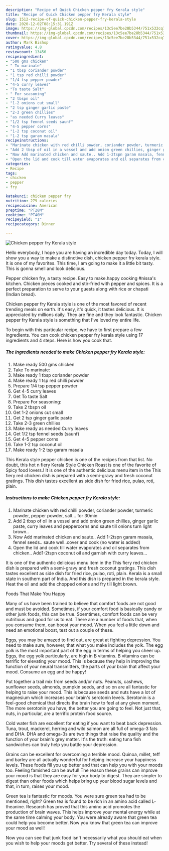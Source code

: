 ```yaml
---
description: "Recipe of Quick Chicken pepper fry Kerala style"
title: "Recipe of Quick Chicken pepper fry Kerala style"
slug: 1512-recipe-of-quick-chicken-pepper-fry-kerala-style
date: 2020-12-02T08:15:31.191Z
image: https://img-global.cpcdn.com/recipes/13c5ee7be28b5344/751x532cq70/chicken-pepper-fry-kerala-style-recipe-main-photo.jpg
thumbnail: https://img-global.cpcdn.com/recipes/13c5ee7be28b5344/751x532cq70/chicken-pepper-fry-kerala-style-recipe-main-photo.jpg
cover: https://img-global.cpcdn.com/recipes/13c5ee7be28b5344/751x532cq70/chicken-pepper-fry-kerala-style-recipe-main-photo.jpg
author: Mark Bishop
ratingvalue: 4.8
reviewcount: 13456
recipeingredient:
- "500 gms chicken"
- " To marinate"
- "1 tbsp coriander powder"
- "1 tsp red chilli powder"
- "1/4 tsp pepper powder"
- "4-5 curry leaves"
- "To taste Salt"
- " For seasoning"
- "2 tbspn oil"
- "1-2 onions cut small"
- "2 tsp ginger garlic paste"
- "2-3 green chillies"
- "as needed Curry leaves"
- "1/2 tsp fennel seeds saunf"
- "4-5 pepper corns"
- "1-2 tsp coconut oil"
- "1-2 tsp garam masala"
recipeinstructions:
- "Marinate chicken with red chilli powder, coriander powder, turmeric powder, pepper powder, salt... for 30min"
- "Add 2 tbsp of oil in a vessel and add onion green chillies, ginger garlic paste, curry leaves and peppercorns and saute till onions turn light brown.."
- "Now Add marinated chicken and saute.. Add 1-2tspn garam masala, fennel seeds.. saute well..cover and cook (no water is added)"
- "Open the lid and cook till water evaporates and oil separates from chicken.. Add1-2tspn coconut oil and garnish with curry leaves..."
categories:
- Recipe
tags:
- chicken
- pepper
- fry

katakunci: chicken pepper fry 
nutrition: 279 calories
recipecuisine: American
preptime: "PT28M"
cooktime: "PT40M"
recipeyield: "1"
recipecategory: Dinner

---
```



![Chicken pepper fry Kerala style](https://img-global.cpcdn.com/recipes/13c5ee7be28b5344/751x532cq70/chicken-pepper-fry-kerala-style-recipe-main-photo.jpg)

Hello everybody, I hope you are having an incredible day today. Today, I will show you a way to make a distinctive dish, chicken pepper fry kerala style. It is one of my favorites. This time, I am going to make it a little bit tasty. This is gonna smell and look delicious.

Pepper chicken fry, a tasty recipe. Easy to make.happy cooking #nissa&#39;s kitchen. Chicken pieces cooked and stir-fried with pepper and spices. It is a perfect preparation to serve to your guests along with rice or chapati (Indian bread).

Chicken pepper fry Kerala style is one of the most favored of recent trending meals on earth. It's easy, it's quick, it tastes delicious. It is appreciated by millions daily. They are fine and they look fantastic. Chicken pepper fry Kerala style is something that I've loved my entire life.


To begin with this particular recipe, we have to first prepare a few ingredients. You can cook chicken pepper fry kerala style using 17 ingredients and 4 steps. Here is how you cook that.

<!--inarticleads1-->

##### The ingredients needed to make Chicken pepper fry Kerala style:

1. Make ready 500 gms chicken
1. Take  To marinate:
1. Make ready 1 tbsp coriander powder
1. Make ready 1 tsp red chilli powder
1. Prepare 1/4 tsp pepper powder
1. Get 4-5 curry leaves
1. Get To taste Salt
1. Prepare  For seasoning:
1. Take 2 tbspn oil
1. Get 1-2 onions cut small
1. Get 2 tsp ginger garlic paste
1. Take 2-3 green chillies
1. Make ready as needed Curry leaves
1. Get 1/2 tsp fennel seeds (saunf)
1. Get 4-5 pepper corns
1. Take 1-2 tsp coconut oil
1. Make ready 1-2 tsp garam masala


This Kerala style pepper chicken is one of the recipes from that list. No doubt, this hot n fiery Kerala Style Chicken Roast is one of the favorite of Spicy food lovers.! It is one of the authentic delicious menu item in the This fiery red chicken dish is prepared with a semi-gravy and fresh coconut gratings. This dish tastes excellent as side dish for fried rice, pulao, roti, plain. 

<!--inarticleads2-->

##### Instructions to make Chicken pepper fry Kerala style:

1. Marinate chicken with red chilli powder, coriander powder, turmeric powder, pepper powder, salt... for 30min
1. Add 2 tbsp of oil in a vessel and add onion green chillies, ginger garlic paste, curry leaves and peppercorns and saute till onions turn light brown..
1. Now Add marinated chicken and saute.. Add 1-2tspn garam masala, fennel seeds.. saute well..cover and cook (no water is added)
1. Open the lid and cook till water evaporates and oil separates from chicken.. Add1-2tspn coconut oil and garnish with curry leaves...


It is one of the authentic delicious menu item in the This fiery red chicken dish is prepared with a semi-gravy and fresh coconut gratings. This dish tastes excellent as side dish for fried rice, pulao, roti, plain. Kerala is a small state in southern part of India. And this dish is prepared in the kerala style. Heat the oil and add the chopped onions and fry till light brown. 

Foods That Make You Happy


Many of us have been trained to believe that comfort foods are not good and must be avoided. Sometimes, if your comfort food is basically candy or other junk foods, this can be true. Soemtimes, comfort foods can be very nutritious and good for us to eat. There are a number of foods that, when you consume them, can boost your mood. When you feel a little down and need an emotional boost, test out a couple of these.

Eggs, you may be amazed to find out, are great at fighting depression. You need to make sure, however, that what you make includes the yolk. The egg yolk is the most important part of the egg in terms of helping you cheer up. Eggs, the egg yolk particularly, are high in B vitamins. B vitamins can be terrific for elevating your mood. This is because they help in improving the function of your neural transmitters, the parts of your brain that affect your mood. Consume an egg and be happy!

Put together a trail mix from seeds and/or nuts. Peanuts, cashews, sunflower seeds, almonds, pumpkin seeds, and so on are all fantastic for helping to raise your mood. This is because seeds and nuts have a lot of magnesium which increases your brain's serotonin levels. Serotonin is a feel-good chemical that directs the brain how to feel at any given moment. The more serotonin you have, the better you are going to feel. Not just that, nuts, in particular, are a terrific protein food source.

Cold water fish are excellent for eating if you want to beat back depression. Tuna, trout, mackerel, herring and wild salmon are all full of omega-3 fats and DHA. DHA and omega-3s are two things that raise the quality and the function of your brain's grey matter. It's the truth: eating tuna fish sandwiches can truly help you battle your depression. 

Grains can be excellent for overcoming a terrible mood. Quinoa, millet, teff and barley are all actually wonderful for helping increase your happiness levels. These foods fill you up better and that can help you with your moods too. Feeling famished can be awful! The reason these grains can improve your mood is that they are easy for your body to digest. They are simpler to digest than other foods which helps bring up your blood sugar levels and that, in turn, raises your mood.

Green tea is fantastic for moods. You were sure green tea had to be mentioned, right? Green tea is found to be rich in an amino acid called L-theanine. Research has proved that this amino acid promotes the production of brain waves. This helps improve your mental energy while at the same time calming your body. You were already aware that green tea could help you become better. Now you know that green tea can improve your mood as well!

Now you can see that junk food isn't necessarily what you should eat when you wish to help your moods get better. Try several of these instead!

